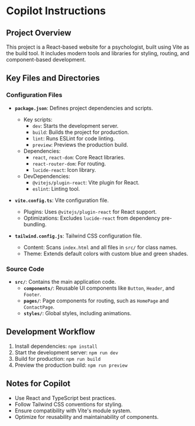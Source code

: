 # Copilot Instructions

## Project Overview
This project is a React-based website for a psychologist, built using Vite as the build tool. It includes modern tools and libraries for styling, routing, and component-based development.

## Key Files and Directories

### Configuration Files
- **`package.json`**: Defines project dependencies and scripts.
  - Key scripts:
    - `dev`: Starts the development server.
    - `build`: Builds the project for production.
    - `lint`: Runs ESLint for code linting.
    - `preview`: Previews the production build.
  - Dependencies:
    - `react`, `react-dom`: Core React libraries.
    - `react-router-dom`: For routing.
    - `lucide-react`: Icon library.
  - DevDependencies:
    - `@vitejs/plugin-react`: Vite plugin for React.
    - `eslint`: Linting tool.

- **`vite.config.ts`**: Vite configuration file.
  - Plugins: Uses `@vitejs/plugin-react` for React support.
  - Optimizations: Excludes `lucide-react` from dependency pre-bundling.

- **`tailwind.config.js`**: Tailwind CSS configuration file.
  - Content: Scans `index.html` and all files in `src/` for class names.
  - Theme: Extends default colors with custom blue and green shades.

### Source Code
- **`src/`**: Contains the main application code.
  - **`components/`**: Reusable UI components like `Button`, `Header`, and `Footer`.
  - **`pages/`**: Page components for routing, such as `HomePage` and `ContactPage`.
  - **`styles/`**: Global styles, including animations.

## Development Workflow
1. Install dependencies: `npm install`
2. Start the development server: `npm run dev`
3. Build for production: `npm run build`
4. Preview the production build: `npm run preview`

## Notes for Copilot
- Use React and TypeScript best practices.
- Follow Tailwind CSS conventions for styling.
- Ensure compatibility with Vite's module system.
- Optimize for reusability and maintainability of components.
